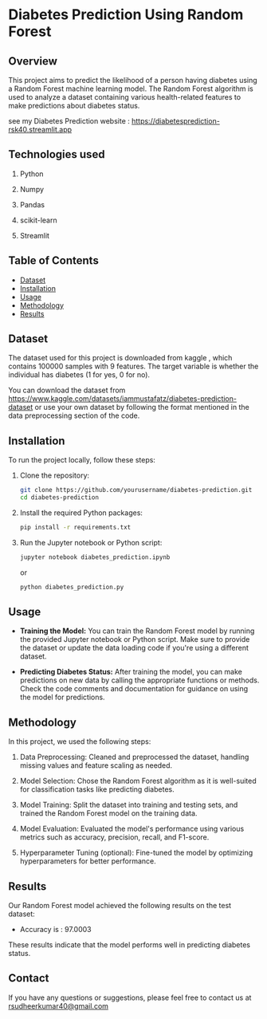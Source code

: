 # Diabetes Prediction Using Random Forest

## Overview

This project aims to predict the likelihood of a person having diabetes using a Random Forest machine learning model. The Random Forest algorithm is used to analyze a dataset containing various health-related features to make predictions about diabetes status.

see my Diabetes Prediction website : https://diabetesprediction-rsk40.streamlit.app

## Technologies used      

1. Python

2. Numpy

3. Pandas

4. scikit-learn

5. Streamlit

## Table of Contents

- [Dataset](#dataset)
- [Installation](#installation)
- [Usage](#usage)
- [Methodology](#methodology)
- [Results](#results)

## Dataset

The dataset used for this project is downloaded from kaggle , which contains 100000 samples with 9 features. The target variable is whether the individual has diabetes (1 for yes, 0 for no).

You can download the dataset from https://www.kaggle.com/datasets/iammustafatz/diabetes-prediction-dataset or use your own dataset by following the format mentioned in the data preprocessing section of the code.

## Installation

To run the project locally, follow these steps:

1. Clone the repository:

   ```bash
   git clone https://github.com/yourusername/diabetes-prediction.git
   cd diabetes-prediction
   ```

2. Install the required Python packages:

   ```bash
   pip install -r requirements.txt
   ```

3. Run the Jupyter notebook or Python script:

   ```bash
   jupyter notebook diabetes_prediction.ipynb
   ```

   or

   ```bash
   python diabetes_prediction.py
   ```

## Usage

- **Training the Model:** You can train the Random Forest model by running the provided Jupyter notebook or Python script. Make sure to provide the dataset or update the data loading code if you're using a different dataset.

- **Predicting Diabetes Status:** After training the model, you can make predictions on new data by calling the appropriate functions or methods. Check the code comments and documentation for guidance on using the model for predictions.

## Methodology

In this project, we used the following steps:

1. Data Preprocessing: Cleaned and preprocessed the dataset, handling missing values and feature scaling as needed.

2. Model Selection: Chose the Random Forest algorithm as it is well-suited for classification tasks like predicting diabetes.

3. Model Training: Split the dataset into training and testing sets, and trained the Random Forest model on the training data.

4. Model Evaluation: Evaluated the model's performance using various metrics such as accuracy, precision, recall, and F1-score.

5. Hyperparameter Tuning (optional): Fine-tuned the model by optimizing hyperparameters for better performance.

## Results

Our Random Forest model achieved the following results on the test dataset:
- Accuracy is : 97.0003

These results indicate that the model performs well in predicting diabetes status.

## Contact

If you have any questions or suggestions, please feel free to contact us at rsudheerkumar40@gmail.com 

